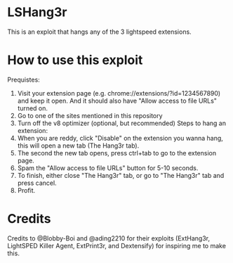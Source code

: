 # LSHang3r
This is an exploit that hangs any of the 3 lightspeed extensions.

# How to use this exploit
Prequistes:
1. Visit your extension page (e.g. chrome://extensions/?id=1234567890) and keep it open. And it should also have "Allow access to file URLs" turned on.
2. Go to one of the sites mentioned in this repository
3. Turn off the v8 optimizer (optional, but recommended)
Steps to hang an extension:
1. When you are reddy, click "Disable" on the extension you wanna hang, this will open a new tab (The Hang3r tab).
2. The second the new tab opens, press ctrl+tab to go to the extension page.
3. Spam the "Allow access to file URLs" button for 5-10 seconds.
4. To finish, either close "The Hang3r" tab, or go to "The Hang3r" tab and press cancel.
5. Profit.

# Credits

Credits to @Blobby-Boi and @ading2210 for their exploits (ExtHang3r, LightSPED Killer Agent, ExtPrint3r, and Dextensify) for inspiring me to make this.
